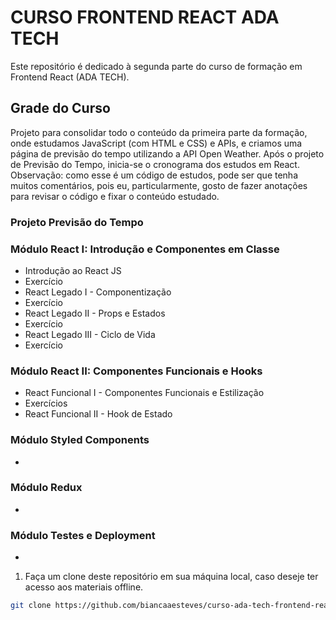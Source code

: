 # CURSO FRONTEND REACT ADA TECH
Este repositório é dedicado à segunda parte do curso de formação em Frontend React (ADA TECH).

## Grade do Curso 
Projeto para consolidar todo o conteúdo da primeira parte da formação, onde estudamos JavaScript (com HTML e CSS) e APIs, e criamos uma página de previsão do tempo utilizando a API Open Weather. 
Após o projeto de Previsão do Tempo, inicia-se o cronograma dos estudos em React. 
Observação: como esse é um código de estudos, pode ser que tenha muitos comentários, pois eu, particularmente, gosto de fazer anotações para revisar o código e fixar o conteúdo estudado. 

### Projeto Previsão do Tempo


### Módulo React I: Introdução e Componentes em Classe
- Introdução ao React JS
- Exercício
- React Legado I - Componentização
- Exercício
- React Legado II - Props e Estados
- Exercício
- React Legado III - Ciclo de Vida
- Exercício

### Módulo React II: Componentes Funcionais e Hooks
- React Funcional I - Componentes Funcionais e Estilização
- Exercícios
- React Funcional II - Hook de Estado

### Módulo Styled Components
- 

### Módulo Redux
- 

### Módulo Testes e Deployment
-


1. Faça um clone deste repositório em sua máquina local, caso deseje ter acesso aos materiais offline.

```bash
git clone https://github.com/biancaaesteves/curso-ada-tech-frontend-react.git
